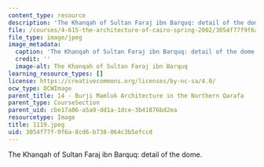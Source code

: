 ```yaml
---
content_type: resource
description: 'The Khanqah of Sultan Faraj ibn Barquq: detail of the dome. '
file: /courses/4-615-the-architecture-of-cairo-spring-2002/3054f77f9f6a8cd6b738064c3b5efccd_1119.jpeg
file_type: image/jpeg
image_metadata:
  caption: 'The Khanqah of Sultan Faraj ibn Barquq: detail of the dome.'
  credit: ''
  image-alt: The Khanqah of Sultan Faraj ibn Barquq
learning_resource_types: []
license: https://creativecommons.org/licenses/by-nc-sa/4.0/
ocw_type: OCWImage
parent_title: 14 - Burji Mamluk Architecture in the Northern Qarafa
parent_type: CourseSection
parent_uid: cbe17a06-a5a9-dd1a-1dce-3b41876bd2ea
resourcetype: Image
title: 1119.jpeg
uid: 3054f77f-9f6a-8cd6-b738-064c3b5efccd
---
```

The Khanqah of Sultan Faraj ibn Barquq: detail of the dome. 